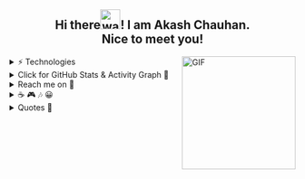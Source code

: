 <h2 align="center">Hi there<img alt="wave" src="https://emojis.slackmojis.com/emojis/images/1588177020/8809/wave_hello.gif?1588177020" width="35">! I am Akash Chauhan.<br> Nice to meet you!</h2>



<img align="right" height="200px" alt="GIF" src="https://i.pinimg.com/originals/e4/26/70/e426702edf874b181aced1e2fa5c6cde.gif" />


<details>
 
<summary> ⚡ Technologies</summary>
 
 <br>
 
![JavaScript](https://img.shields.io/badge/javascript-%23323330.svg?style=for-the-badge&logo=javascript&logoColor=%23F7DF1E)
![C](https://img.shields.io/badge/c-%2300599C.svg?style=for-the-badge&logo=c&logoColor=white)
![C++](https://img.shields.io/badge/c++-%2300599C.svg?style=for-the-badge&logo=c%2B%2B&logoColor=white)
![React](https://img.shields.io/badge/react-%2320232a.svg?style=for-the-badge&logo=react&logoColor=%2361DAFB)
![Vue.js](https://img.shields.io/badge/vuejs-%2335495e.svg?style=for-the-badge&logo=vuedotjs&logoColor=%234FC08D)
![Angular](https://img.shields.io/badge/angular-%23DD0031.svg?style=for-the-badge&logo=angular&logoColor=white)	
![NodeJS](https://img.shields.io/badge/node.js-6DA55F?style=for-the-badge&logo=node.js&logoColor=white)
![Express.js](https://img.shields.io/badge/express.js-%23404d59.svg?style=for-the-badge&logo=express&logoColor=%2361DAFB)
![MongoDB](https://img.shields.io/badge/MongoDB-%234ea94b.svg?style=for-the-badge&logo=mongodb&logoColor=white)
![HTML5](https://img.shields.io/badge/html5-%23E34F26.svg?style=for-the-badge&logo=html5&logoColor=white)
![CSS3](https://img.shields.io/badge/css3-%231572B6.svg?style=for-the-badge&logo=css3&logoColor=white)
![Bootstrap](https://img.shields.io/badge/bootstrap-%23563D7C.svg?style=for-the-badge&logo=bootstrap&logoColor=white)
![TailwindCSS](https://img.shields.io/badge/tailwindcss-%2338B2AC.svg?style=for-the-badge&logo=tailwind-css&logoColor=white)
![Git](https://img.shields.io/badge/git-%23F05033.svg?style=for-the-badge&logo=git&logoColor=white)
![GitHub](https://img.shields.io/badge/github-%23121011.svg?style=for-the-badge&logo=github&logoColor=white)
![GraphQL](https://img.shields.io/badge/-GraphQL-E10098?style=for-the-badge&logo=graphql&logoColor=white)
![Redux](https://img.shields.io/badge/redux-%23593d88.svg?style=for-the-badge&logo=redux&logoColor=white)
![Visual Studio Code](https://img.shields.io/badge/Visual%20Studio%20Code-0078d7.svg?style=for-the-badge&logo=visual-studio-code&logoColor=white)
![TypeScript](https://img.shields.io/badge/typescript-%23007ACC.svg?style=for-the-badge&logo=typescript&logoColor=white)
[Vuetify](https://img.shields.io/badge/Vuetify-1867C0?style=for-the-badge&logo=vuetify&logoColor=AEDDFF)
 
 </details>

<details>
<summary>Click for GitHub Stats & Activity Graph 🚀 </summary>
  
  
[![Akash's GitHub Activity Graph](https://activity-graph.herokuapp.com/graph?username=Akash52&theme=react-dark)](Akash52)
| ![Akash's github stats](https://github-readme-stats.vercel.app/api?username=Akash52&show_icons=true&theme=gotham) | ![Akash GitHub Streak](https://github-readme-streak-stats.herokuapp.com/?user=Akash52&theme=gotham) |
| --- | --- |
| [![Top Langs](https://github-readme-stats.vercel.app/api/top-langs/?username=Akash52&layout=compact&theme=gotham)](https://github.com/Akash52/github-readme-stats)


</details>

<details>
 
 <summary>Reach me on 🤝</summary>
	


<a href="https://www.linkedin.com/in/akash-chauhan-3616321a4" target="_blank"><img src="https://img.shields.io/badge/LinkedIn-%230077B5.svg?&style=flat-square&logo=linkedin&logoColor=white" alt="LinkedIn"></a>
<a href="https://www.instagram.com/coding.7.7.7" target="_blank"><img src="https://img.shields.io/badge/Instagram-%23E4405F.svg?&style=flat-square&logo=instagram&logoColor=white" alt="Instagram"></a>
<a href="https://dev.to/akash52" target="_blank"><img src="https://img.shields.io/badge/DEV-%230A0A0A.svg?&style=flat-square&logo=DEV.to&logoColor=white" alt="DEV.to"></a>
![Twitter](https://img.shields.io/badge/Twitter-%231DA1F2.svg?style=flat-square&logo=Twitter&logoColor=white)
<a href="https://leetcode.com/ac8572611/" target="_blank">[![LeetCode](https://img.shields.io/badge/-LeetCode-ff8c00?style=flat&labelColor=ff8c00&logo=LeetCode&logoColor=white)](https://leetcode.com/ac8572611/)</a>
<a href="https://spotify-github-profile.vercel.app/api/view?uid=38j2rxoo47fanswkq1lb10bzq&redirect=true" target="_blank"> 
![Spotify](https://img.shields.io/badge/Spotify-1ED760?&logo=spotify&logoColor=white) </a>
![Xbox](https://img.shields.io/badge/xbox-%23107C10.svg?logo=xbox&logoColor=white)
![Steam](https://img.shields.io/badge/steam-%23000000.svg?style=style=flat-square&logo=steam&logoColor=white)
 
 </details>
   
   
  <details>
<summary open>☕ 🎮 🎶 😀</summary>
 
  <div align="center">

 [![spotify-github-profile](https://spotify-github-profile.vercel.app/api/view?uid=38j2rxoo47fanswkq1lb10bzq&cover_image=true&theme=novatorem&bar_color=53b14f&bar_color_cover=true)](https://spotify-github-profile.vercel.app/api/view?uid=38j2rxoo47fanswkq1lb10bzq&redirect=true)
   
<!-- ![Alt text](https://spotify-recently-played-readme.vercel.app/api?user=38j2rxoo47fanswkq1lb10bzq&unique={true|1|on|yes}) -->
   
</div>

 
  </details>
  
<details>
	  <summary> Quotes 📝 </summary>
	  
	  I'm the Best , I can dot it , God alwasy with me , Today is my new day 

	“A butterfly is a beautiful creature,
		But it only lives for a few weeks.”
	
	“A rainbow is a beautiful phenomenon,
		But it only lasts about 90 seconds.”
	
	“A falling comet is a beautiful event,
		But it is visible for only a few minutes.”
	
	“Don’t go through life, grow through life.”
	
	“Make your faith larger than your fears and your dreams larger than your doubts.”
	
	“Be curious about everything. Never stop learning. Never stop growing.”
	
	“Life is simple. Are you happy? Yes? Keep going. No? Change something.”
	
	“Feelings are just visitors. Let them come and go.”
</details>


  
